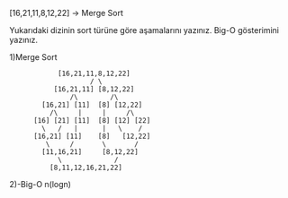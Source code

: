 [16,21,11,8,12,22] -> Merge Sort

Yukarıdaki dizinin sort türüne göre aşamalarını yazınız.
Big-O gösterimini yazınız.

1)Merge Sort

                [16,21,11,8,12,22] 
                        / \
               [16,21,11] [8,12,22]
                   /\        /\
            [16,21] [11]  [8] [12,22]
              /\     |     |     /\
          [16] [21] [11]  [8] [12] [22]
            \   /   |      |   \    /
          [16,21] [11]    [8]   [12,22]
             \     /       \       /
            [11,16,21]     [8,12,22]
                \             /
              [8,11,12,16,21,22]

2)-Big-O
n(logn)

              
